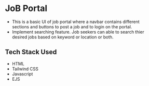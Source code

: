 # JoB Portal
- This is a basic UI of job portal where a navbar contains different sections and buttons to post a job and to login on the portal.
- Implement searching feature. Job seekers can able to search thier desired jobs based on keyword or location or both.
## Tech Stack Used
- HTML
- Tailwind CSS
- Javascript
- EJS
